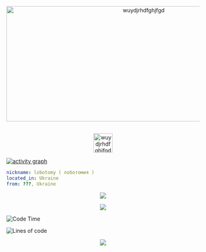 <!-- <p align="center">
<img alt="loficity" width="600px" src="https://github.com/HyunCafe/HyunCafe/raw/main/assests/loficity.gif"</img>
</p> -->

<p align="center">
  <img src="https://socialify.git.ci/wuydjrhdfghjfgd/wuydjrhdfghjfgd/image?description=1&descriptionEditable=Ya%20v%20depression&font=Source%20Code%20Pro&name=1&pattern=Solid&theme=Dark" alt="wuydjrhdfghjfgd" width="700" height="300" />
</p>

<p align="center">
<br/>

<a href="https://open.spotify.com/user/31jijk5tdsgpkihwhzhw7q2uhi6m?si=f66a9b395e4e4a21">
  <img alt="wuydjrhdfghjfgd's Spotify" width="50px" src="https://user-images.githubusercontent.com/43545812/144035120-1ad5169b-91c7-4078-bef9-6a82c733f373.png" />
</a>
<br>
</p>

[![activity graph](https://github-readme-activity-graph.vercel.app/graph?username=wuydjrhdfghjfgd&theme=github-dark-dimmed&custom_title=wuydjrhdfghjfgd%20Activity%20Graph&hide_border=true)](https://github.com/wuydjrhdfghjfgd)

```yaml
nickname: lobotomy ( лоботомия ) 
located_in: Ukraine
from: ???, Ukraine
```

<p align="center">
  <img src="https://spotify-github-profile.vercel.app/api/view?uid=31jijk5tdsgpkihwhzhw7q2uhi6m&cover_image=true&theme=default&show_offline=false&background_color=121212&interchange=false)](https://github.com/kittinan/spotify-github-profile">
</p>

<p align="center">
  <img src="https://spotify-recently-played-readme.vercel.app/api?user=31jijk5tdsgpkihwhzhw7q2uhi6m&count=5">
</p>



![Code Time](http://img.shields.io/badge/Code%20Time-1%2C633%20hrs%2028%20mins-blue)

![Lines of code](https://img.shields.io/badge/From%20Hello%20World%20I%27ve%20Written-74.4%20million%20lines%20of%20code-blue)


<p align="center">
  <img src="https://capsule-render.vercel.app/api?type=waving&color=gradient&height=60&section=footer"/>
</p>
